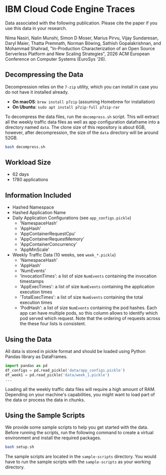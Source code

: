 # IBM Cloud Code Engine Traces

Data associated with the following publication. Please cite the paper if you use this data in your research.

Nima Nasiri, Nalin Munshi, Simon D Moser, Marius Pirvu, Vijay Sundaresan, Daryl Maier, Thatta Premnath, Norman Böwing, Sathish Gopalakrishnan, and Mohammad Shahrad, "In-Production Characterization of an Open Source Serverless Platform and New Scaling Strategies", 2026 ACM European Conference on Computer Systems (EuroSys '26).


## Decompressing the Data

Decompression relies on the `7-zip` utility, which you can install in case you do not have it installed already.

- **On macOS**: `brew install p7zip` (assuming Homebrew for installation)
- **On Ubuntu**: `sudo apt install p7zip-full p7zip-rar`

To decompress the data files, run the `decompress.sh` script. 
This will extract all the weekly traffic data files as well as app configuration dataframe into a directory named `data`.
The clone size of this repository is about 6GB, however, after decompression, the size of the `data` directory will be around 52GB.

```bash
bash decompress.sh
``` 

## Workload Size

- 62 days
- 1780 applications

## Information Included 

- Hashed Namespace
- Hashed Application Name
- Daily Application Configurations (see `app_configs.pickle`)
    - 'NamespaceHash'
    - 'AppHash'
    - 'AppContainerRequestCpu'
    - 'AppContainerRequestMemory'
    - 'AppContainerConcurrency'
    - 'AppMinScale'
- Weekly Traffic Data (10 weeks, see `week_*.pickle`)
    - 'NamespaceHash'
    - 'AppHash'
    - 'NumEvents'
    - 'InvocationTimes': a list of size `NumEvents` containing the invocation timestamps
    - 'AppExecTimes': a list of size `NumEvents` containing the application execution times
    - 'TotalExecTimes': a list of size `NumEvents` containing the total execution times
    - 'PodHash': a list of size `NumEvents` containing the pod hashes. Each app can have multiple pods, so this column allows to identify which pod served which request. Note that the ordering of requests across the these four lists is consistent.

## Using the Data

All data is stored in pickle format and should be loaded using Python Pandas library as DataFrames.

```python
import pandas as pd
df_configs = pd.read_pickle('data/app_configs.pickle')
df_week1 = pd.read_pickle('data/week_1.pickle')
...
```

Loading all the weekly traffic data files will require a high amount of RAM. 
Depending on your machine's capabilities, you might want to load part of the data or process the data in chunks.

## Using the Sample Scripts

We provide some sample scripts to help you get started with the data.
Before running the scripts, run the following command to create a virtual environment and install the required packages.

```bash
bash setup.sh
``` 

The sample scripts are located in the `sample-scripts` directory. You would have to run the sample scripts with the `sample-scripts` as your working directory.